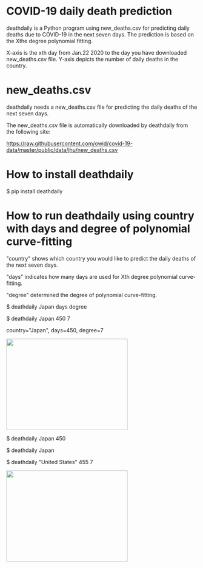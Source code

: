 # COVID-19 daily death prediction

deathdaily is a Python program using new_deaths.csv for predicting daily deaths due to COVID-19 in the next seven days. The prediction is based on the Xthe degree polynomial fitting.

X-axis is the xth day from Jan.22 2020 to the day you have downloaded new_deaths.csv file. Y-axis depicts the number of daily deaths in the country.

# new_deaths.csv

deathdaily needs a new_deaths.csv file for predicting the daily deaths of the next seven days.

The new_deaths.csv file is automatically downloaded by deathdaily from the following site:

https://raw.githubusercontent.com/owid/covid-19-data/master/public/data/jhu/new_deaths.csv


# How to install deathdaily

$ pip install deathdaily

# How to run deathdaily using country with days and degree of polynomial curve-fitting

"country" shows which country you would like to predict the daily deaths of the next seven days.

"days" indicates how many days are used for Xth degree polynomial curve-fitting.

"degree" determined the degree of polynomial curve-fitting.

$ deathdaily Japan days degree

$ deathdaily Japan 450 7

country="Japan", days=450, degree=7

<img src="https://github.com/ytakefuji/covid-19_daily_death_prediction/raw/main/Japan.png" width=320 height=240 >

$ deathdaily Japan 450

$ deathdaily Japan

$ deathdaily "United States" 455 7

<img src="https://github.com/ytakefuji/covid-19_daily_death_prediction/raw/main/United States.png" width=320 height=240 >

